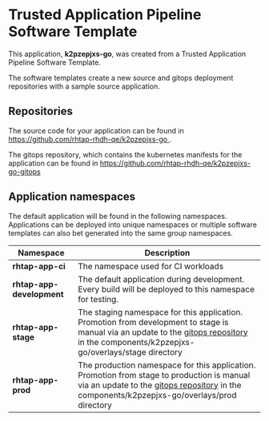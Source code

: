 # Trusted Application Pipeline Software Template

This application, **k2pzepjxs-go**, was created from a Trusted Application Pipeline Software Template.

The software templates create a new source and gitops deployment repositories with a sample source application. 

## Repositories

The source code for your application can be found in [https://github.com/rhtap-rhdh-qe/k2pzepjxs-go ](https://github.com/rhtap-rhdh-qe/k2pzepjxs-go ).
 
The gitops repository, which contains the kubernetes manifests for the application can be found in 
[https://github.com/rhtap-rhdh-qe/k2pzepjxs-go-gitops ](https://github.com/rhtap-rhdh-qe/k2pzepjxs-go-gitops ) 

## Application namespaces 

The default application will be found in the following namespaces. Applications can be deployed into unique namespaces or multiple software templates can also bet generated into the same group namespaces.  

|  Namespace   |  Description   |  
| -------- | -------- |
| **rhtap-app-ci** | The namespace used for CI workloads |
| **rhtap-app-development** | The default application during development. Every build will be deployed to this namespace for testing. |
| **rhtap-app-stage** | The staging namespace for this application. Promotion from development to stage is manual via an update to the [gitops repository](https://github.com/rhtap-rhdh-qe/k2pzepjxs-go-gitops ) in the components/k2pzepjxs-go/overlays/stage directory |
| **rhtap-app-prod** | The production namespace for this application. Promotion from stage to production is manual via an update to the [gitops repository](https://github.com/rhtap-rhdh-qe/k2pzepjxs-go-gitops ) in the components/k2pzepjxs-go/overlays/prod directory |